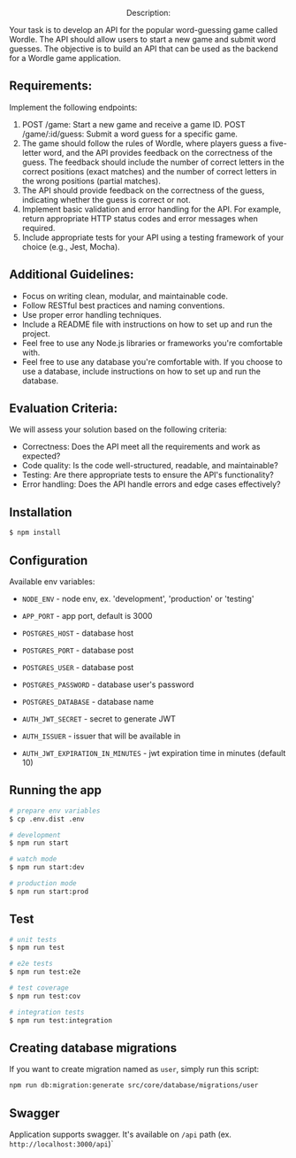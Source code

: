 <p align="center"# Wordle Game API

## Description:
Your task is to develop an API for the popular word-guessing game called Wordle. The API should allow users to start a new game and submit word guesses. The objective is to build an API that can be used as the backend for a Wordle game application.

## Requirements:

Implement the following endpoints:
1. POST /game: Start a new game and receive a game ID.
   POST /game/:id/guess: Submit a word guess for a specific game.
2. The game should follow the rules of Wordle, where players guess a five-letter word, and the API provides feedback on the correctness of the guess. The feedback should include the number of correct letters in the correct positions (exact matches) and the number of correct letters in the wrong positions (partial matches).
3. The API should provide feedback on the correctness of the guess, indicating whether the guess is correct or not.
4. Implement basic validation and error handling for the API. For example, return appropriate HTTP status codes and error messages when required.
5. Include appropriate tests for your API using a testing framework of your choice (e.g., Jest, Mocha).

## Additional Guidelines:


- Focus on writing clean, modular, and maintainable code.
- Follow RESTful best practices and naming conventions.
- Use proper error handling techniques.
- Include a README file with instructions on how to set up and run the project.
- Feel free to use any Node.js libraries or frameworks you're comfortable with.
- Feel free to use any database you're comfortable with. If you choose to use a database, include instructions on how to set up and run the database.

## Evaluation Criteria:

We will assess your solution based on the following criteria:
- Correctness: Does the API meet all the requirements and work as expected?
- Code quality: Is the code well-structured, readable, and maintainable?
- Testing: Are there appropriate tests to ensure the API's functionality?
- Error handling: Does the API handle errors and edge cases effectively?


## Installation

```bash
$ npm install
```

## Configuration

Available env variables:
- `NODE_ENV` - node env, ex. 'development', 'production' or 'testing'
- `APP_PORT` - app port, default is 3000
- `POSTGRES_HOST` - database host
- `POSTGRES_PORT` - database post
- `POSTGRES_USER` - database post
- `POSTGRES_PASSWORD` - database user's password
- `POSTGRES_DATABASE` - database name

- `AUTH_JWT_SECRET` - secret to generate JWT
- `AUTH_ISSUER` - issuer that will be available in 
- `AUTH_JWT_EXPIRATION_IN_MINUTES` - jwt expiration time in minutes (default 10)


## Running the app

```bash
# prepare env variables
$ cp .env.dist .env

# development
$ npm run start

# watch mode
$ npm run start:dev

# production mode
$ npm run start:prod
```

## Test

```bash
# unit tests
$ npm run test

# e2e tests
$ npm run test:e2e

# test coverage
$ npm run test:cov

# integration tests
$ npm run test:integration
```

## Creating database migrations
If you want to create migration named as `user`, simply run this script:

```bash
npm run db:migration:generate src/core/database/migrations/user
```

## Swagger
Application supports swagger. It's available on `/api` path (ex. `http://localhost:3000/api`)`